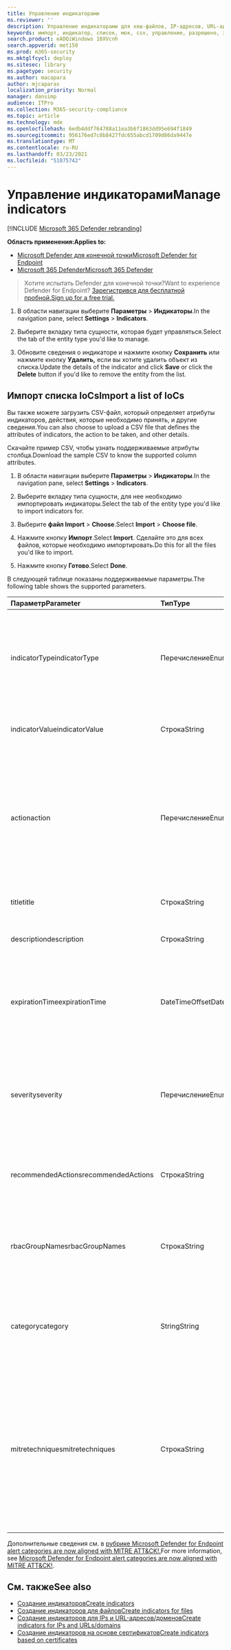 ```yaml
---
title: Управление индикаторами
ms.reviewer: ''
description: Управление индикаторами для хеш-файлов, IP-адресов, URL-адресов или доменов, определяющих обнаружение, предотвращение и исключение сущностями.
keywords: импорт, индикатор, список, мок, csv, управление, разрешено, заблокировано, блок, чистый, вредоносный, файл hash, IP-адрес, URL-адреса, домен
search.product: eADQiWindows 10XVcnh
search.appverid: met150
ms.prod: m365-security
ms.mktglfcycl: deploy
ms.sitesec: library
ms.pagetype: security
ms.author: macapara
author: mjcaparas
localization_priority: Normal
manager: dansimp
audience: ITPro
ms.collection: M365-security-compliance
ms.topic: article
ms.technology: mde
ms.openlocfilehash: 6edb4ddf764788a11ea3b6f1863dd95e694f1849
ms.sourcegitcommit: 956176ed7c8b8427fdc655abcd1709d86da9447e
ms.translationtype: MT
ms.contentlocale: ru-RU
ms.lasthandoff: 03/23/2021
ms.locfileid: "51075742"
---
```

# <a name="manage-indicators"></a><span data-ttu-id="0c3d7-104">Управление индикаторами</span><span class="sxs-lookup"><span data-stu-id="0c3d7-104">Manage indicators</span></span>

[!INCLUDE [Microsoft 365 Defender rebranding](../../includes/microsoft-defender.md)]


<span data-ttu-id="0c3d7-105">**Область применения:**</span><span class="sxs-lookup"><span data-stu-id="0c3d7-105">**Applies to:**</span></span>
- [<span data-ttu-id="0c3d7-106">Microsoft Defender для конечной точки</span><span class="sxs-lookup"><span data-stu-id="0c3d7-106">Microsoft Defender for Endpoint</span></span>](https://go.microsoft.com/fwlink/p/?linkid=2146631)
- [<span data-ttu-id="0c3d7-107">Microsoft 365 Defender</span><span class="sxs-lookup"><span data-stu-id="0c3d7-107">Microsoft 365 Defender</span></span>](https://go.microsoft.com/fwlink/?linkid=2118804)


><span data-ttu-id="0c3d7-108">Хотите испытать Defender для конечной точки?</span><span class="sxs-lookup"><span data-stu-id="0c3d7-108">Want to experience Defender for Endpoint?</span></span> [<span data-ttu-id="0c3d7-109">Зарегистрився для бесплатной пробной.</span><span class="sxs-lookup"><span data-stu-id="0c3d7-109">Sign up for a free trial.</span></span>](https://www.microsoft.com/en-us/WindowsForBusiness/windows-atp?ocid=docs-wdatp-automationexclusionlist-abovefoldlink)


1. <span data-ttu-id="0c3d7-110">В области навигации выберите **Параметры**  >  **Индикаторы**.</span><span class="sxs-lookup"><span data-stu-id="0c3d7-110">In the navigation pane, select **Settings** > **Indicators**.</span></span>

2. <span data-ttu-id="0c3d7-111">Выберите вкладку типа сущности, которая будет управляться.</span><span class="sxs-lookup"><span data-stu-id="0c3d7-111">Select the tab of the entity type you'd like to manage.</span></span>  

3. <span data-ttu-id="0c3d7-112">Обновите сведения о индикаторе и нажмите кнопку **Сохранить** или нажмите кнопку **Удалить,** если вы хотите удалить объект из списка.</span><span class="sxs-lookup"><span data-stu-id="0c3d7-112">Update the details of the indicator and click **Save** or click the **Delete** button if you'd like to remove the entity from the list.</span></span>

## <a name="import-a-list-of-iocs"></a><span data-ttu-id="0c3d7-113">Импорт списка IoCs</span><span class="sxs-lookup"><span data-stu-id="0c3d7-113">Import a list of IoCs</span></span>

<span data-ttu-id="0c3d7-114">Вы также можете загрузить CSV-файл, который определяет атрибуты индикаторов, действия, которые необходимо принять, и другие сведения.</span><span class="sxs-lookup"><span data-stu-id="0c3d7-114">You can also choose to upload a CSV file that defines the attributes of indicators, the action to be taken, and other details.</span></span>

<span data-ttu-id="0c3d7-115">Скачайте пример CSV, чтобы узнать поддерживаемые атрибуты столбца.</span><span class="sxs-lookup"><span data-stu-id="0c3d7-115">Download the sample CSV to know the supported column attributes.</span></span>

1. <span data-ttu-id="0c3d7-116">В области навигации выберите **Параметры**  >  **Индикаторы**.</span><span class="sxs-lookup"><span data-stu-id="0c3d7-116">In the navigation pane, select **Settings** > **Indicators**.</span></span>

2. <span data-ttu-id="0c3d7-117">Выберите вкладку типа сущности, для нее необходимо импортировать индикаторы.</span><span class="sxs-lookup"><span data-stu-id="0c3d7-117">Select the tab of the entity type you'd like to import indicators for.</span></span>

3. <span data-ttu-id="0c3d7-118">Выберите **файл Import**  >  **Choose**.</span><span class="sxs-lookup"><span data-stu-id="0c3d7-118">Select **Import** > **Choose file**.</span></span> 

4. <span data-ttu-id="0c3d7-119">Нажмите кнопку **Импорт**.</span><span class="sxs-lookup"><span data-stu-id="0c3d7-119">Select **Import**.</span></span> <span data-ttu-id="0c3d7-120">Сделайте это для всех файлов, которые необходимо импортировать.</span><span class="sxs-lookup"><span data-stu-id="0c3d7-120">Do this for all the files you'd like to import.</span></span> 

5. <span data-ttu-id="0c3d7-121">Нажмите кнопку **Готово**.</span><span class="sxs-lookup"><span data-stu-id="0c3d7-121">Select **Done**.</span></span>

<span data-ttu-id="0c3d7-122">В следующей таблице показаны поддерживаемые параметры.</span><span class="sxs-lookup"><span data-stu-id="0c3d7-122">The following table shows the supported parameters.</span></span>

<span data-ttu-id="0c3d7-123">Параметр</span><span class="sxs-lookup"><span data-stu-id="0c3d7-123">Parameter</span></span> | <span data-ttu-id="0c3d7-124">Тип</span><span class="sxs-lookup"><span data-stu-id="0c3d7-124">Type</span></span>    |   <span data-ttu-id="0c3d7-125">Описание</span><span class="sxs-lookup"><span data-stu-id="0c3d7-125">Description</span></span>
:---|:---|:---
<span data-ttu-id="0c3d7-126">indicatorType</span><span class="sxs-lookup"><span data-stu-id="0c3d7-126">indicatorType</span></span> | <span data-ttu-id="0c3d7-127">Перечисление</span><span class="sxs-lookup"><span data-stu-id="0c3d7-127">Enum</span></span> | <span data-ttu-id="0c3d7-128">Тип индикатора.</span><span class="sxs-lookup"><span data-stu-id="0c3d7-128">Type of the indicator.</span></span> <span data-ttu-id="0c3d7-129">Возможные значения: "FileSha1", "FileSha256", "IpAddress", "DomainName" и "URL".</span><span class="sxs-lookup"><span data-stu-id="0c3d7-129">Possible values are: "FileSha1", "FileSha256", "IpAddress", "DomainName" and "Url".</span></span> <span data-ttu-id="0c3d7-130">**Required**</span><span class="sxs-lookup"><span data-stu-id="0c3d7-130">**Required**</span></span>
<span data-ttu-id="0c3d7-131">indicatorValue</span><span class="sxs-lookup"><span data-stu-id="0c3d7-131">indicatorValue</span></span> | <span data-ttu-id="0c3d7-132">Строка</span><span class="sxs-lookup"><span data-stu-id="0c3d7-132">String</span></span> | <span data-ttu-id="0c3d7-133">Удостоверение сущности [индикатора.](ti-indicator.md)</span><span class="sxs-lookup"><span data-stu-id="0c3d7-133">Identity of the [Indicator](ti-indicator.md) entity.</span></span> <span data-ttu-id="0c3d7-134">**Required**</span><span class="sxs-lookup"><span data-stu-id="0c3d7-134">**Required**</span></span>
<span data-ttu-id="0c3d7-135">action</span><span class="sxs-lookup"><span data-stu-id="0c3d7-135">action</span></span> | <span data-ttu-id="0c3d7-136">Перечисление</span><span class="sxs-lookup"><span data-stu-id="0c3d7-136">Enum</span></span> | <span data-ttu-id="0c3d7-137">Действие, которое будет принято, если индикатор будет обнаружен в организации.</span><span class="sxs-lookup"><span data-stu-id="0c3d7-137">The action that will be taken if the indicator will be discovered in the organization.</span></span> <span data-ttu-id="0c3d7-138">Возможные значения: "Alert", "AlertAndBlock" и "Allowed".</span><span class="sxs-lookup"><span data-stu-id="0c3d7-138">Possible values are: "Alert", "AlertAndBlock", and "Allowed".</span></span> <span data-ttu-id="0c3d7-139">**Required**</span><span class="sxs-lookup"><span data-stu-id="0c3d7-139">**Required**</span></span>
<span data-ttu-id="0c3d7-140">title</span><span class="sxs-lookup"><span data-stu-id="0c3d7-140">title</span></span> | <span data-ttu-id="0c3d7-141">Строка</span><span class="sxs-lookup"><span data-stu-id="0c3d7-141">String</span></span> | <span data-ttu-id="0c3d7-142">Название оповещений индикатора.</span><span class="sxs-lookup"><span data-stu-id="0c3d7-142">Indicator alert title.</span></span> <span data-ttu-id="0c3d7-143">**Required**</span><span class="sxs-lookup"><span data-stu-id="0c3d7-143">**Required**</span></span>
<span data-ttu-id="0c3d7-144">description</span><span class="sxs-lookup"><span data-stu-id="0c3d7-144">description</span></span> | <span data-ttu-id="0c3d7-145">Строка</span><span class="sxs-lookup"><span data-stu-id="0c3d7-145">String</span></span> |  <span data-ttu-id="0c3d7-146">Описание индикатора.</span><span class="sxs-lookup"><span data-stu-id="0c3d7-146">Description of the indicator.</span></span> <span data-ttu-id="0c3d7-147">**Required**</span><span class="sxs-lookup"><span data-stu-id="0c3d7-147">**Required**</span></span>
<span data-ttu-id="0c3d7-148">expirationTime</span><span class="sxs-lookup"><span data-stu-id="0c3d7-148">expirationTime</span></span> | <span data-ttu-id="0c3d7-149">DateTimeOffset</span><span class="sxs-lookup"><span data-stu-id="0c3d7-149">DateTimeOffset</span></span> | <span data-ttu-id="0c3d7-150">Срок действия индикатора в следующем формате YYYY-MM-DDTHH:MM:SS.0Z.</span><span class="sxs-lookup"><span data-stu-id="0c3d7-150">The expiration time of the indicator in the following format YYYY-MM-DDTHH:MM:SS.0Z.</span></span> <span data-ttu-id="0c3d7-151">**Необязательное**</span><span class="sxs-lookup"><span data-stu-id="0c3d7-151">**Optional**</span></span>
<span data-ttu-id="0c3d7-152">severity</span><span class="sxs-lookup"><span data-stu-id="0c3d7-152">severity</span></span> | <span data-ttu-id="0c3d7-153">Перечисление</span><span class="sxs-lookup"><span data-stu-id="0c3d7-153">Enum</span></span> | <span data-ttu-id="0c3d7-154">Серьезность индикатора.</span><span class="sxs-lookup"><span data-stu-id="0c3d7-154">The severity of the indicator.</span></span> <span data-ttu-id="0c3d7-155">Возможные значения: "Информационная", "Низкая", "Средняя" и "Высокая".</span><span class="sxs-lookup"><span data-stu-id="0c3d7-155">Possible values are: "Informational", "Low", "Medium" and "High".</span></span> <span data-ttu-id="0c3d7-156">**Необязательное**</span><span class="sxs-lookup"><span data-stu-id="0c3d7-156">**Optional**</span></span>
<span data-ttu-id="0c3d7-157">recommendedActions</span><span class="sxs-lookup"><span data-stu-id="0c3d7-157">recommendedActions</span></span> | <span data-ttu-id="0c3d7-158">Строка</span><span class="sxs-lookup"><span data-stu-id="0c3d7-158">String</span></span> | <span data-ttu-id="0c3d7-159">Предупреждение индикатора TI рекомендуемые действия.</span><span class="sxs-lookup"><span data-stu-id="0c3d7-159">TI indicator alert recommended actions.</span></span> <span data-ttu-id="0c3d7-160">**Необязательное**</span><span class="sxs-lookup"><span data-stu-id="0c3d7-160">**Optional**</span></span>
<span data-ttu-id="0c3d7-161">rbacGroupNames</span><span class="sxs-lookup"><span data-stu-id="0c3d7-161">rbacGroupNames</span></span> | <span data-ttu-id="0c3d7-162">Строка</span><span class="sxs-lookup"><span data-stu-id="0c3d7-162">String</span></span> | <span data-ttu-id="0c3d7-163">Разделенный запятой список имен групп RBAC, к который будет применен индикатор.</span><span class="sxs-lookup"><span data-stu-id="0c3d7-163">Comma-separated list of RBAC group names the indicator would be applied to.</span></span> <span data-ttu-id="0c3d7-164">**Необязательное**</span><span class="sxs-lookup"><span data-stu-id="0c3d7-164">**Optional**</span></span>
<span data-ttu-id="0c3d7-165">category</span><span class="sxs-lookup"><span data-stu-id="0c3d7-165">category</span></span> | <span data-ttu-id="0c3d7-166">String</span><span class="sxs-lookup"><span data-stu-id="0c3d7-166">String</span></span> | <span data-ttu-id="0c3d7-167">Категория оповещения.</span><span class="sxs-lookup"><span data-stu-id="0c3d7-167">Category of the alert.</span></span> <span data-ttu-id="0c3d7-168">Примеры: выполнение и доступ к учетным данным.</span><span class="sxs-lookup"><span data-stu-id="0c3d7-168">Examples include: Execution and credential access.</span></span> <span data-ttu-id="0c3d7-169">**Необязательное**</span><span class="sxs-lookup"><span data-stu-id="0c3d7-169">**Optional**</span></span>
<span data-ttu-id="0c3d7-170">mitretechniques</span><span class="sxs-lookup"><span data-stu-id="0c3d7-170">mitretechniques</span></span>| <span data-ttu-id="0c3d7-171">Строка</span><span class="sxs-lookup"><span data-stu-id="0c3d7-171">String</span></span> | <span data-ttu-id="0c3d7-172">Методы MITRE code/id (разделенная запятая).</span><span class="sxs-lookup"><span data-stu-id="0c3d7-172">MITRE techniques code/id (comma separated).</span></span> <span data-ttu-id="0c3d7-173">Дополнительные сведения см. в [теме Корпоративная тактика.](https://attack.mitre.org/tactics/enterprise/)</span><span class="sxs-lookup"><span data-stu-id="0c3d7-173">For more information, see [Enterprise tactics](https://attack.mitre.org/tactics/enterprise/).</span></span> <span data-ttu-id="0c3d7-174">**Необязательный** Рекомендуется добавлять значение в категории при приеме MITRE.</span><span class="sxs-lookup"><span data-stu-id="0c3d7-174">**Optional** It is recommended to add a value in category when a MITRE technique.</span></span>

<span data-ttu-id="0c3d7-175">Дополнительные сведения см. в [рубрике Microsoft Defender for Endpoint alert categories are now aligned with MITRE ATT&CK!.](https://techcommunity.microsoft.com/t5/microsoft-defender-for-endpoint/microsoft-defender-atp-alert-categories-are-now-aligned-with/ba-p/732748)</span><span class="sxs-lookup"><span data-stu-id="0c3d7-175">For more information, see [Microsoft Defender for Endpoint alert categories are now aligned with MITRE ATT&CK!](https://techcommunity.microsoft.com/t5/microsoft-defender-for-endpoint/microsoft-defender-atp-alert-categories-are-now-aligned-with/ba-p/732748).</span></span>


## <a name="see-also"></a><span data-ttu-id="0c3d7-176">См. также</span><span class="sxs-lookup"><span data-stu-id="0c3d7-176">See also</span></span>
- [<span data-ttu-id="0c3d7-177">Создание индикаторов</span><span class="sxs-lookup"><span data-stu-id="0c3d7-177">Create indicators</span></span>](manage-indicators.md)
- [<span data-ttu-id="0c3d7-178">Создание индикаторов для файлов</span><span class="sxs-lookup"><span data-stu-id="0c3d7-178">Create indicators for files</span></span>](indicator-file.md)
- [<span data-ttu-id="0c3d7-179">Создание индикаторов для IPs и URL-адресов/доменов</span><span class="sxs-lookup"><span data-stu-id="0c3d7-179">Create indicators for IPs and URLs/domains</span></span>](indicator-ip-domain.md)
- [<span data-ttu-id="0c3d7-180">Создание индикаторов на основе сертификатов</span><span class="sxs-lookup"><span data-stu-id="0c3d7-180">Create indicators based on certificates</span></span>](indicator-certificates.md)
